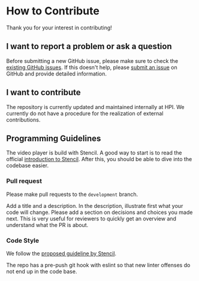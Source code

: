 # How to Contribute

Thank you for your interest in contributing!

## I want to report a problem or ask a question

Before submitting a new GitHub issue, please make sure to check the [existing GitHub issues](https://github.com/openHPI/xikolo-video-player/issues).
If this doesn't help, please [submit an issue](https://github.com/openHPI/xikolo-video-player/issues/new) on GitHub and provide detailed information.

## I want to contribute

The repository is currently updated and maintained internally at HPI.
We currently do not have a procedure for the realization of external contributions.

## Programming Guidelines

The video player is build with Stencil.
A good way to start is to read the official [introduction to Stencil](https://stenciljs.com/docs/introduction).
After this, you should be able to dive into the codebase easier.

### Pull request

Please make pull requests to the `development` branch.

Add a title and a description.
In the description, illustrate first what your code will change.
Please add a section on decisions and choices you made next.
This is very useful for reviewers to quickly get an overview and understand what the PR is about.

### Code Style

We follow the [proposed guideline by Stencil](https://stenciljs.com/docs/style-guide#code-organization).

The repo has a pre-push git hook with eslint so that new linter offenses do not end up in the code base.
